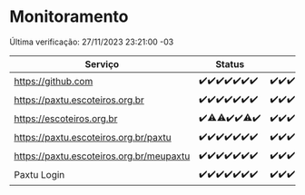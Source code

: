 # Monitoramento

Última verificação: 27/11/2023 23:21:00 -03

|Serviço|Status|Últimas 24h|
|---|---|---|
|https://github.com|<span title="2023-11-21: OK=24">✔️</span><span title="2023-11-22: OK=23">✔️</span><span title="2023-11-23: OK=24">✔️</span><span title="2023-11-24: OK=24">✔️</span><span title="2023-11-25: OK=24">✔️</span><span title="2023-11-26: OK=24">✔️</span><span title="2023-11-27: OK=3">✔️</span>|<span title="27/11/2023 00:07:00 -03 : 200">✔️</span><span title="27/11/2023 01:07:00 -03 : 200">✔️</span><span title="27/11/2023 02:06:00 -03 : 200">✔️</span><span title="27/11/2023 03:08:00 -03 : 200">✔️</span><span title="27/11/2023 04:06:00 -03 : 200">✔️</span><span title="27/11/2023 05:09:00 -03 : 200">✔️</span><span title="27/11/2023 06:07:00 -03 : 200">✔️</span><span title="27/11/2023 07:07:00 -03 : 200">✔️</span><span title="27/11/2023 08:04:00 -03 : 200">✔️</span><span title="27/11/2023 09:11:00 -03 : 200">✔️</span><span title="27/11/2023 10:10:00 -03 : 200">✔️</span><span title="27/11/2023 11:06:00 -03 : 200">✔️</span><span title="27/11/2023 12:06:00 -03 : 200">✔️</span><span title="27/11/2023 13:08:00 -03 : 200">✔️</span><span title="27/11/2023 14:05:00 -03 : 200">✔️</span><span title="27/11/2023 15:08:00 -03 : 200">✔️</span><span title="27/11/2023 16:03:00 -03 : 200">✔️</span><span title="27/11/2023 17:06:00 -03 : 200">✔️</span><span title="27/11/2023 18:04:00 -03 : 200">✔️</span><span title="27/11/2023 19:03:00 -03 : 200">✔️</span><span title="27/11/2023 20:06:00 -03 : 200">✔️</span><span title="27/11/2023 21:31:00 -03 : 200">✔️</span><span title="27/11/2023 22:48:00 -03 : 200">✔️</span><span title="27/11/2023 23:21:00 -03 : 200">✔️</span>|
|https://paxtu.escoteiros.org.br|<span title="2023-11-21: OK=24">✔️</span><span title="2023-11-22: OK=23">✔️</span><span title="2023-11-23: OK=24">✔️</span><span title="2023-11-24: OK=24">✔️</span><span title="2023-11-25: OK=24">✔️</span><span title="2023-11-26: OK=24">✔️</span><span title="2023-11-27: OK=3">✔️</span>|<span title="27/11/2023 00:07:00 -03 : 200">✔️</span><span title="27/11/2023 01:07:00 -03 : 200">✔️</span><span title="27/11/2023 02:06:00 -03 : 200">✔️</span><span title="27/11/2023 03:08:00 -03 : 200">✔️</span><span title="27/11/2023 04:06:00 -03 : 200">✔️</span><span title="27/11/2023 05:09:00 -03 : 200">✔️</span><span title="27/11/2023 06:07:00 -03 : 200">✔️</span><span title="27/11/2023 07:07:00 -03 : 200">✔️</span><span title="27/11/2023 08:04:00 -03 : 200">✔️</span><span title="27/11/2023 09:11:00 -03 : 200">✔️</span><span title="27/11/2023 10:10:00 -03 : 200">✔️</span><span title="27/11/2023 11:06:00 -03 : 200">✔️</span><span title="27/11/2023 12:06:00 -03 : 200">✔️</span><span title="27/11/2023 13:08:00 -03 : 200">✔️</span><span title="27/11/2023 14:05:00 -03 : 200">✔️</span><span title="27/11/2023 15:08:00 -03 : 200">✔️</span><span title="27/11/2023 16:03:00 -03 : 200">✔️</span><span title="27/11/2023 17:06:00 -03 : 200">✔️</span><span title="27/11/2023 18:04:00 -03 : 200">✔️</span><span title="27/11/2023 19:03:00 -03 : 200">✔️</span><span title="27/11/2023 20:06:00 -03 : 200">✔️</span><span title="27/11/2023 21:31:00 -03 : 0">❌</span><span title="27/11/2023 22:48:00 -03 : 200">✔️</span><span title="27/11/2023 23:21:00 -03 : 200">✔️</span>|
|https://escoteiros.org.br|<span title="2023-11-21: OK=24">✔️</span><span title="2023-11-22: OK=22, Falhas=1">⚠️</span><span title="2023-11-23: OK=23, Falhas=1">⚠️</span><span title="2023-11-24: OK=24">✔️</span><span title="2023-11-25: OK=24">✔️</span><span title="2023-11-26: OK=23, Falhas=1">⚠️</span><span title="2023-11-27: OK=3">✔️</span>|<span title="27/11/2023 00:07:00 -03 : 200">✔️</span><span title="27/11/2023 01:07:00 -03 : 200">✔️</span><span title="27/11/2023 02:06:00 -03 : 200">✔️</span><span title="27/11/2023 03:08:00 -03 : 200">✔️</span><span title="27/11/2023 04:06:00 -03 : 200">✔️</span><span title="27/11/2023 05:09:00 -03 : 200">✔️</span><span title="27/11/2023 06:07:00 -03 : 200">✔️</span><span title="27/11/2023 07:07:00 -03 : 200">✔️</span><span title="27/11/2023 08:04:00 -03 : 200">✔️</span><span title="27/11/2023 09:11:00 -03 : 200">✔️</span><span title="27/11/2023 10:10:00 -03 : 200">✔️</span><span title="27/11/2023 11:06:00 -03 : 200">✔️</span><span title="27/11/2023 12:06:00 -03 : 200">✔️</span><span title="27/11/2023 13:08:00 -03 : 200">✔️</span><span title="27/11/2023 14:05:00 -03 : 200">✔️</span><span title="27/11/2023 15:08:00 -03 : 200">✔️</span><span title="27/11/2023 16:03:00 -03 : 200">✔️</span><span title="27/11/2023 17:06:00 -03 : 200">✔️</span><span title="27/11/2023 18:04:00 -03 : 200">✔️</span><span title="27/11/2023 19:03:00 -03 : 200">✔️</span><span title="27/11/2023 20:06:00 -03 : 200">✔️</span><span title="27/11/2023 21:31:00 -03 : 200">✔️</span><span title="27/11/2023 22:48:00 -03 : 200">✔️</span><span title="27/11/2023 23:21:00 -03 : 200">✔️</span>|
|https://paxtu.escoteiros.org.br/paxtu|<span title="2023-11-21: OK=24">✔️</span><span title="2023-11-22: OK=23">✔️</span><span title="2023-11-23: OK=24">✔️</span><span title="2023-11-24: OK=24">✔️</span><span title="2023-11-25: OK=24">✔️</span><span title="2023-11-26: OK=24">✔️</span><span title="2023-11-27: OK=3">✔️</span>|<span title="27/11/2023 00:07:00 -03 : 200">✔️</span><span title="27/11/2023 01:07:00 -03 : 200">✔️</span><span title="27/11/2023 02:06:00 -03 : 200">✔️</span><span title="27/11/2023 03:09:00 -03 : 200">✔️</span><span title="27/11/2023 04:06:00 -03 : 200">✔️</span><span title="27/11/2023 05:09:00 -03 : 200">✔️</span><span title="27/11/2023 06:07:00 -03 : 200">✔️</span><span title="27/11/2023 07:07:00 -03 : 200">✔️</span><span title="27/11/2023 08:04:00 -03 : 200">✔️</span><span title="27/11/2023 09:11:00 -03 : 200">✔️</span><span title="27/11/2023 10:10:00 -03 : 200">✔️</span><span title="27/11/2023 11:06:00 -03 : 200">✔️</span><span title="27/11/2023 12:06:00 -03 : 200">✔️</span><span title="27/11/2023 13:08:00 -03 : 200">✔️</span><span title="27/11/2023 14:05:00 -03 : 200">✔️</span><span title="27/11/2023 15:08:00 -03 : 200">✔️</span><span title="27/11/2023 16:03:00 -03 : 200">✔️</span><span title="27/11/2023 17:06:00 -03 : 200">✔️</span><span title="27/11/2023 18:04:00 -03 : 200">✔️</span><span title="27/11/2023 19:03:00 -03 : 200">✔️</span><span title="27/11/2023 20:06:00 -03 : 200">✔️</span><span title="27/11/2023 21:31:00 -03 : 200">✔️</span><span title="27/11/2023 22:48:00 -03 : 200">✔️</span><span title="27/11/2023 23:21:00 -03 : 200">✔️</span>|
|https://paxtu.escoteiros.org.br/meupaxtu|<span title="2023-11-21: OK=24">✔️</span><span title="2023-11-22: OK=23">✔️</span><span title="2023-11-23: OK=24">✔️</span><span title="2023-11-24: OK=24">✔️</span><span title="2023-11-25: OK=24">✔️</span><span title="2023-11-26: OK=24">✔️</span><span title="2023-11-27: OK=3">✔️</span>|<span title="27/11/2023 00:07:00 -03 : 200">✔️</span><span title="27/11/2023 01:07:00 -03 : 200">✔️</span><span title="27/11/2023 02:06:00 -03 : 200">✔️</span><span title="27/11/2023 03:09:00 -03 : 200">✔️</span><span title="27/11/2023 04:06:00 -03 : 200">✔️</span><span title="27/11/2023 05:09:00 -03 : 200">✔️</span><span title="27/11/2023 06:07:00 -03 : 200">✔️</span><span title="27/11/2023 07:07:00 -03 : 200">✔️</span><span title="27/11/2023 08:04:00 -03 : 200">✔️</span><span title="27/11/2023 09:11:00 -03 : 200">✔️</span><span title="27/11/2023 10:10:00 -03 : 200">✔️</span><span title="27/11/2023 11:06:00 -03 : 200">✔️</span><span title="27/11/2023 12:06:00 -03 : 200">✔️</span><span title="27/11/2023 13:08:00 -03 : 200">✔️</span><span title="27/11/2023 14:05:00 -03 : 200">✔️</span><span title="27/11/2023 15:08:00 -03 : 200">✔️</span><span title="27/11/2023 16:03:00 -03 : 200">✔️</span><span title="27/11/2023 17:06:00 -03 : 200">✔️</span><span title="27/11/2023 18:04:00 -03 : 200">✔️</span><span title="27/11/2023 19:03:00 -03 : 200">✔️</span><span title="27/11/2023 20:06:00 -03 : 200">✔️</span><span title="27/11/2023 21:31:00 -03 : 200">✔️</span><span title="27/11/2023 22:48:00 -03 : 200">✔️</span><span title="27/11/2023 23:21:00 -03 : 200">✔️</span>|
|Paxtu Login|<span title="2023-11-21: OK=24">✔️</span><span title="2023-11-22: OK=23">✔️</span><span title="2023-11-23: OK=24">✔️</span><span title="2023-11-24: OK=24">✔️</span><span title="2023-11-25: OK=24">✔️</span><span title="2023-11-26: OK=24">✔️</span><span title="2023-11-27: OK=3">✔️</span>|<span title="27/11/2023 00:07:00 -03 : 200">✔️</span><span title="27/11/2023 01:07:00 -03 : 200">✔️</span><span title="27/11/2023 02:06:00 -03 : 200">✔️</span><span title="27/11/2023 03:09:00 -03 : 200">✔️</span><span title="27/11/2023 04:06:00 -03 : 200">✔️</span><span title="27/11/2023 05:09:00 -03 : 200">✔️</span><span title="27/11/2023 06:07:00 -03 : 200">✔️</span><span title="27/11/2023 07:07:00 -03 : 200">✔️</span><span title="27/11/2023 08:04:00 -03 : 200">✔️</span><span title="27/11/2023 09:11:00 -03 : 200">✔️</span><span title="27/11/2023 10:10:00 -03 : 200">✔️</span><span title="27/11/2023 11:06:00 -03 : 200">✔️</span><span title="27/11/2023 12:06:00 -03 : 200">✔️</span><span title="27/11/2023 13:08:00 -03 : 200">✔️</span><span title="27/11/2023 14:05:00 -03 : 200">✔️</span><span title="27/11/2023 15:08:00 -03 : 200">✔️</span><span title="27/11/2023 16:03:00 -03 : 200">✔️</span><span title="27/11/2023 17:06:00 -03 : 200">✔️</span><span title="27/11/2023 18:04:00 -03 : 200">✔️</span><span title="27/11/2023 19:03:00 -03 : 200">✔️</span><span title="27/11/2023 20:06:00 -03 : 200">✔️</span><span title="27/11/2023 21:31:00 -03 : 200">✔️</span><span title="27/11/2023 22:48:00 -03 : 200">✔️</span><span title="27/11/2023 23:21:00 -03 : 200">✔️</span>|

